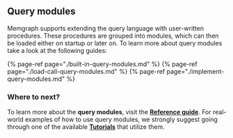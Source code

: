 ## Query modules

Memgraph supports extending the query language with user-written procedures. 
These procedures are grouped into modules, which can then be loaded either on startup or later on. 
To learn more about query modules take a look at the following guides:

{% page-ref page="./built-in-query-modules.md" %}
{% page-ref page="./load-call-query-modules.md" %}
{% page-ref page="./implement-query-modules.md" %}

### Where to next?

To learn more about the **query modules**, visit the **[Reference guide](../../reference_guide/reference-guide.md)**.
For real-world examples of how to use query modules, we strongly suggest going through one of the available **[Tutorials](../../tutorials/tutorials.md)** that utilize them.